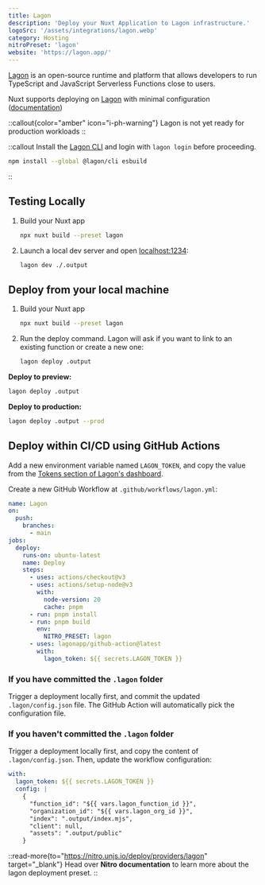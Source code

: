 ```yaml
---
title: Lagon
description: 'Deploy your Nuxt Application to Lagon infrastructure.'
logoSrc: '/assets/integrations/lagon.webp'
category: Hosting
nitroPreset: 'lagon'
website: 'https://lagon.app/'
---
```


[Lagon](https://lagon.app/) is an open-source runtime and platform that allows developers to run TypeScript and JavaScript Serverless Functions close to users.

Nuxt supports deploying on [Lagon](https://lagon.app/) with minimal configuration ([documentation](https://docs.lagon.app/))

::callout{color="amber" icon="i-ph-warning"}
Lagon is not yet ready for production workloads
::


::callout
Install the [Lagon CLI](https://docs.lagon.app/cli#installation) and login with `lagon login` before proceeding.
```bash [Terminal]
npm install --global @lagon/cli esbuild
```
::

## Testing Locally

1. Build your Nuxt app

    ```bash [Terminal]
    npx nuxt build --preset lagon
    ```

2. Launch a local dev server and open [localhost:1234](http://localhost:1234):

    ```bash [Terminal]
    lagon dev ./.output
    ```

## Deploy from your local machine

1. Build your Nuxt app

    ```bash [Terminal]
    npx nuxt build --preset lagon
    ```


2. Run the deploy command. Lagon will ask if you want to link to an existing function or create a new one:

    ```bash [Terminal]
    lagon deploy .output
    ```

**Deploy to preview:**

```bash [Terminal]
lagon deploy .output
```

**Deploy to production:**

```bash [Terminal]
lagon deploy .output --prod
```

## Deploy within CI/CD using GitHub Actions

Add a new environment variable named `LAGON_TOKEN`, and copy the value from the [Tokens section of Lagon's dashboard](https://dash.lagon.app/profile).

Create a new GitHub Workflow at `.github/workflows/lagon.yml`:

```yaml [.github/workflows/lagon.yml]
name: Lagon
on:
  push:
    branches:
      - main
jobs:
  deploy:
    runs-on: ubuntu-latest
    name: Deploy
    steps:
      - uses: actions/checkout@v3
      - uses: actions/setup-node@v3
        with:
          node-version: 20
          cache: pnpm
      - run: pnpm install
      - run: pnpm build
        env:
          NITRO_PRESET: lagon
      - uses: lagonapp/github-action@latest
        with:
          lagon_token: ${{ secrets.LAGON_TOKEN }}
```

### If you have committed the `.lagon` folder

Trigger a deployment locally first, and commit the updated `.lagon/config.json` file. The GitHub Action will automatically pick the configuration file.

### If you haven't committed the `.lagon` folder

Trigger a deployment locally first, and copy the content of `.lagon/config.json`. Then, update the workflow configuration:

```yaml [.github/workflows/lagon.yml]
with:
  lagon_token: ${{ secrets.LAGON_TOKEN }}
  config: |
    {
      "function_id": "${{ vars.lagon_function_id }}",
      "organization_id": "${{ vars.lagon_org_id }}",
      "index": ".output/index.mjs",
      "client": null,
      "assets": ".output/public"
    }
```

::read-more{to="https://nitro.unjs.io/deploy/providers/lagon" target="_blank"}
Head over **Nitro documentation** to learn more about the lagon deployment preset.
::
